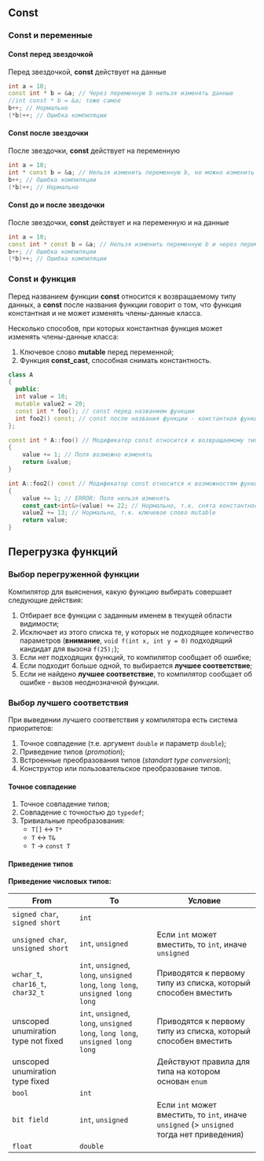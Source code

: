 ## Const

### Const и переменные

#### Const перед звездочкой

Перед звездочкой, **const** действует на данные

```cpp
int a = 10;
const int * b = &a; // Через переменную b нельзя изменять данные
//int const * b = &a; тоже самое
b++; // Нормально
(*b)++; // Ошибка компиляции
```

#### Const после звездочки

После звездочки, **const** действует на переменную

```c++
int a = 10;
int * const b = &a; // Нельзя изменить переменную b, но можно изменить данные
b++; // Ошибка компиляции
(*b)++; // Нормально
```

#### Const до и после звездочки

После звездочки, **const** действует и на переменную и на данные

```c++
int a = 10;
const int * const b = &a; // Нельзя изменить переменную b и через переменную b нельзя изменять данные
b++; // Ошибка компиляции
(*b)++; // Ошибка компиляции
```

### Const и функция

Перед названием функции **const** относится к возвращаемому типу данных, а **const** после названия функции говорит о том, что функция константная и не может изменять члены-данные класса.

Несколько способов, при которых константная функция может изменять члены-данные класса:

1. Ключевое слово **mutable** перед переменной;
2. Функция **const_cast**, способная снимать константность. 

```c++
class A
{
  public:
  int value = 10;
  mutable value2 = 20;
  const int * foo(); // const перед названием функции
  int foo2() const; // const после названия функции - константная функция
};

const int * A::foo() // Модификатор const относится к возвращаемому типу данных
{
    value += 1; // Поля возможно изменять
    return &value;
}

int A::foo2() const // Модификатор const относится к возможностям функции внутри класса
{
    value += 1; // ERROR: Поля нельзя изменять
    const_cast<int&>(value) += 22; // Нормально, т.к. снята константность
    value2 += 13; // Нормально, т.к. ключевое слово mutable
    return value;
}
```




## Перегрузка функций

### Выбор перегруженной функции

Компилятор для выяснения, какую функцию выбирать совершает следующие действия:
 1. Отбирает все функции с заданным именем в текущей области видимости;
 2. Исключает из этого списка те, у которых не подходящее количество параметров (**внимание**, `void f(int x, int y = 0)` подходящий кандидат для вызона `f(25);`);
 3. Если нет подходящих функций, то компилятор сообщает об ошибке;
 4. Если подходит больше одной, то выбирается **лучшее соответствие**;
 5. Если не найдено **лучшее соответствие**, то компилятор сообщает об ошибке - вызов неоднозначной функции.

 ### Выбор лучшего соответствия

 При выведении лучшего соответствия у компилятора есть система приоритетов:
  1. Точное совпадение (т.е. аргумент `double` и параметр `double`);
  2. Приведение типов (*promotion*);
  3. Встроенные преобразования типов (*standart type conversion*);
  4. Конструктор или пользовательское преобразование типов.

#### Точное совпадение

 1. Точное совпадение типов;
 2. Совпадение с точностью до `typedef`;
 3. Тривиальные преобразования:
     - `T[]` <-> `T*`
     - `T` <-> `T&`
     - `T` -> `const T`

#### Приведение типов

**Приведение числовых типов:**

| From  | To | Условие |
| ------------- | ------------- | --- |
| `signed char`, `signed short` | `int`  | |
| `unsigned char`, `unsigned short` | `int`, `unsigned` | Если `int` может вместить, то `int`, иначе `unsigned` |
| `wchar_t`, `char16_t`, `char32_t` | `int`, `unsigned`, `long`, `unsigned long`, `long long`, `unsigned long long` | Приводятся к первому типу из списка, который способен вместить |
| unscoped unumiration type not fixed | `int`, `unsigned`, `long`, `unsigned long`, `long long`, `unsigned long long` | Приводятся к первому типу из списка, который способен вместить |
| unscoped unumiration type fixed |  | Действуют правила для типа на котором основан `enum` |
| `bool` | `int` | |
| `bit field` | `int`, `unsigned` | Если `int` может вместить, то `int`, иначе `unsigned` (> `unsigned` тогда нет приведения) |
| `float` | `double` | |
